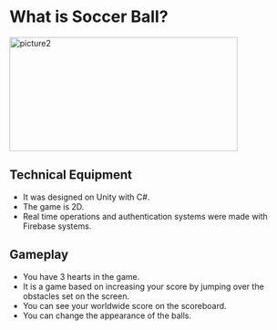 # What is Soccer Ball?

<div>
<div style = "margin:10px>
<img src="https://i.ibb.co/Dr8yD5v/picture1.jpg" alt="picture1" border="0" width="400" height="200"/>
</div>
<img src="https://i.ibb.co/Dg9XmZ2/unnamed-1.jpg" alt="picture2" border="0"width="400" height="200" />
</div>

## Technical Equipment

- It was designed on Unity with C#.
- The game is 2D.
- Real time operations and authentication systems were made with Firebase systems.



## Gameplay

- You have 3 hearts in the game.
- It is a game based on increasing your score by jumping over the obstacles set on the screen.
- You can see your worldwide score on the scoreboard.
- You can change the appearance of the balls.




